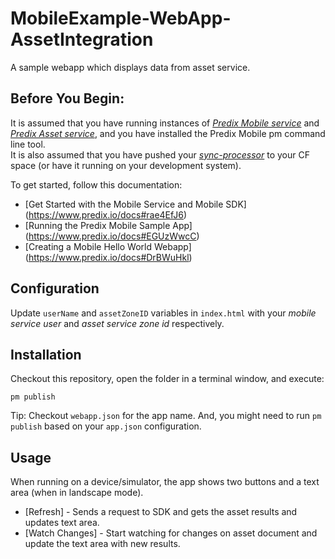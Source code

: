 # MobileExample-WebApp-AssetIntegration
A sample webapp which displays data from asset service.

## Before You Begin:
It is assumed that you have running instances of [_Predix Mobile service_](https://www.predix.io/docs#rae4EfJ6) and [_Predix Asset service_](https://www.predix.io/docs/#aRPNr2R9), and you have installed the Predix Mobile pm command line tool.  
It is also assumed that you have pushed your [_sync-processor_](https://github.com/PredixDev/MobileExample-Microservice-AssetIntegration) to your CF space (or have it running on your development system). 

To get started, follow this documentation:
* [Get Started with the Mobile Service and Mobile SDK] (https://www.predix.io/docs#rae4EfJ6) 
* [Running the Predix Mobile Sample App] (https://www.predix.io/docs#EGUzWwcC)
* [Creating a Mobile Hello World Webapp] (https://www.predix.io/docs#DrBWuHkl) 


## Configuration

Update `userName` and `assetZoneID` variables in `index.html` with your _mobile service user_ and _asset service zone id_ respectively.

## Installation

Checkout this repository, open the folder in a terminal window, and execute:

```
pm publish
```  
Tip: Checkout `webapp.json` for the app name. And, you might need to run `pm publish` based on your `app.json` configuration.

## Usage
When running on a device/simulator, the app shows two buttons and a text area (when in landscape mode).
* [Refresh] - Sends a request to SDK and gets the asset results and updates text area.
* [Watch Changes] - Start watching for changes on asset document and update the text area with new results.

